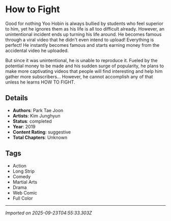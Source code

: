 # How to Fight

Good for nothing Yoo Hobin is always bullied by students who feel superior to him, yet he ignores them as his life is all too difficult already. However, an unintentional incident ends up turning his life around. He becomes famous through a viral video that he didn't even intend to upload! Everything is perfect! He instantly becomes famous and starts earning money from the accidental video he uploaded.  
  
But since it was unintentional, he is unable to reproduce it. Fueled by the potential money to be made and his sudden surge of popularity, he plans to make more captivating videos that people will find interesting and help him gather more subscribers… However, he cannot accomplish any of that unless he learns HOW TO FIGHT.

## Details
- **Authors**: Park Tae Joon
- **Artists**: Kim Junghyun
- **Status**: completed
- **Year**: 2019
- **Content Rating**: suggestive
- **Total Chapters**: Unknown

## Tags
- Action
- Long Strip
- Comedy
- Martial Arts
- Drama
- Web Comic
- Full Color

---
*Imported on 2025-09-23T04:55:33.303Z*

